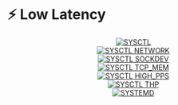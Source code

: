 # ⚡ Low Latency

<div align="center">
  <a href="SYSCTL.md">
    <img alt="SYSCTL" src="https://img.shields.io/badge/SYSCTL-TUNING-0ea5e9?style=for-the-badge&logo=linux&logoColor=white">
  </a><br>
  <a href="SYSCTL-NETWORK.md">
    <img alt="SYSCTL NETWORK" src="https://img.shields.io/badge/SYSCTL-NETWORK-22c55e?style=for-the-badge&logo=linux&logoColor=white">
  </a><br>
  <a href="SYSCTL-SOCKDEV.md">
    <img alt="SYSCTL SOCKDEV" src="https://img.shields.io/badge/SYSCTL-SOCKDEV-f59e0b?style=for-the-badge&logo=linux&logoColor=white">
  </a><br>
  <a href="SYSCTL-TCP-MEM.md">
    <img alt="SYSCTL TCP_MEM" src="https://img.shields.io/badge/SYSCTL-TCP_MEM-14b8a6?style=for-the-badge&logo=linux&logoColor=white">
  </a><br>
  <a href="SYSCTL-HIGH-PPS.md">
    <img alt="SYSCTL HIGH_PPS" src="https://img.shields.io/badge/SYSCTL-HIGH_PPS-ef4444?style=for-the-badge&logo=linux&logoColor=white">
  </a><br>
  <a href="SYSCTL-THP.md">
    <img alt="SYSCTL THP" src="https://img.shields.io/badge/SYSCTL-THP-eab308?style=for-the-badge&logo=linux&logoColor=white">
  </a><br>
  <a href="SYSTEMD.md">
    <img alt="SYSTEMD" src="https://img.shields.io/badge/SYSTEMD-TUNING-7c3aed?style=for-the-badge&logo=systemd&logoColor=white">
  </a><br>
  
  <!-- Add more badges above in the same pattern.
       Stacked vertically for clarity with many items. -->
</div>
